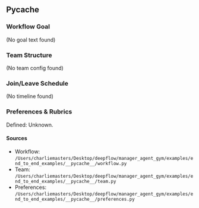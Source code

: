 ##   Pycache  

### Workflow Goal

(No goal text found)

### Team Structure

(No team config found)

### Join/Leave Schedule

(No timeline found)

### Preferences & Rubrics

Defined: Unknown.

#### Sources

- Workflow: `/Users/charliemasters/Desktop/deepflow/manager_agent_gym/examples/end_to_end_examples/__pycache__/workflow.py`
- Team: `/Users/charliemasters/Desktop/deepflow/manager_agent_gym/examples/end_to_end_examples/__pycache__/team.py`
- Preferences: `/Users/charliemasters/Desktop/deepflow/manager_agent_gym/examples/end_to_end_examples/__pycache__/preferences.py`

